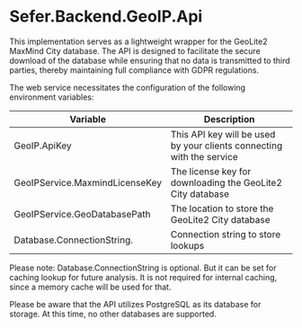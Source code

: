 # Sefer.Backend.GeoIP.Api

This implementation serves as a lightweight wrapper for the GeoLite2 MaxMind City database. 
The API is designed to facilitate the secure download of the database while ensuring that no data is transmitted to 
third parties, thereby maintaining full compliance with GDPR regulations.

The web service necessitates the configuration of the following environment variables:

| Variable                       | Description                                                           |
|--------------------------------|-----------------------------------------------------------------------|
| GeoIP.ApiKey                   | This API key will be used by your clients connecting with the service |
| GeoIPService.MaxmindLicenseKey | The license key for downloading the GeoLite2 City database            |
| GeoIPService.GeoDatabasePath   | The location to store the GeoLite2 City database                      |
| Database.ConnectionString.     | Connection string to store lookups                                    |

Please note: Database.ConnectionString is optional.
But it can be set for caching lookup for future analysis.
It is not required for internal caching, since a memory cache will be used for that.

Please be aware that the API utilizes PostgreSQL as its database for storage. At this time, no other databases are supported.